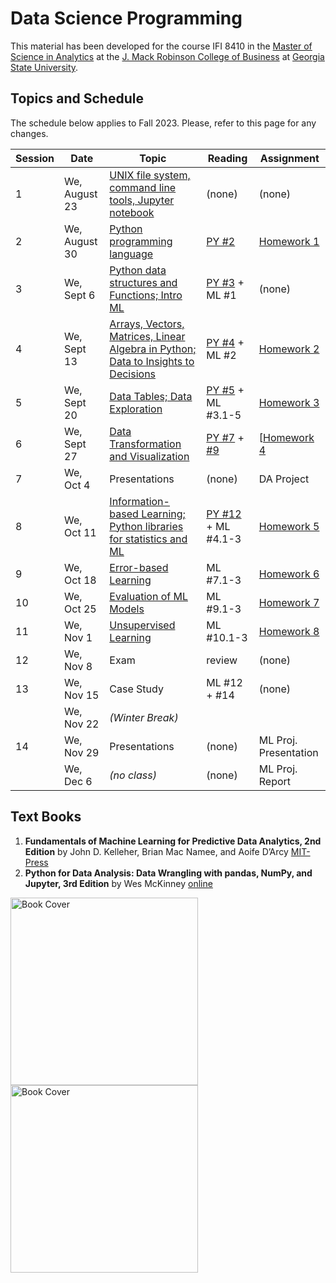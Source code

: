 # Data Science Programming

This material has been developed for the course IFI 8410 in the [Master of Science in Analytics](https://robinson.gsu.edu/program/data-science-and-analytics-ms/)
 at the [J. Mack Robinson College of Business](http://robinson.gsu.edu) at [Georgia State University](http://gsu.edu).

## Topics and Schedule
The schedule below applies to Fall 2023. Please, refer to this page for any changes.

|	Session | Date | Topic | Reading | Assignment |
|-----------|------|-------|---------|------------|
|    1 | We, August 23   | [UNIX file system, command line tools, Jupyter notebook](01-Intro-UNIX) | (none) | (none) |
|	2 | We, August 30	| [Python programming language](02-Python) | [PY #2](https://wesmckinney.com/book/python-basics)  | [Homework 1](01-Intro-UNIX/HW01) |
|	3 | We, Sept 6 		| [Python data structures and Functions; Intro ML](03-Data-Structures-and-Functions) | [PY #3](https://wesmckinney.com/book/python-builtin) + ML #1 | (none) |
|	4 | We, Sept 13		| [Arrays, Vectors, Matrices, Linear Algebra in Python; Data to Insights to Decisions](04-NumPy-and-Linear-Algebra) | [PY #4](https://wesmckinney.com/book/numpy-basics) + ML #2 | [Homework 2](Homework/HW02) |
|	5 | We, Sept 20 	| [Data Tables; Data Exploration](05-Pandas-Data-Tables) | [PY #5](https://wesmckinney.com/book/pandas-basics) + ML #3.1-5  | [Homework 3](Homework/HW03) |
|	6 | We, Sept 27  	| [Data Transformation and Visualization](06-Transformation-and-Visualization)  | [PY #7](https://wesmckinney.com/book/data-cleaning) + [#9](https://wesmckinney.com/book/plotting-and-visualization)  | [[Homework 4](Homework/HW04) |
|	7 | We, Oct 4 		| Presentations | (none) | DA Project |
|	8 | We, Oct 11 		| [Information-based Learning; Python libraries for statistics and ML](08-Information-Based-Learning) | [PY #12](https://wesmckinney.com/book/modeling) + ML #4.1-3 | [Homework 5](Homework/HW05)  |
|	9 | We, Oct 18 		| [Error-based Learning](09-Error-Based-Learning) | ML #7.1-3 | [Homework 6](Homework/HW06) |
|	10 | We, Oct 25 	| [Evaluation of ML Models](10-ML-Model-Evaluation) | ML #9.1-3 | [Homework 7](Homework/HW07) |
|	11 | We, Nov 1 		| [Unsupervised Learning](11-Unsupervised-Learning) | ML #10.1-3 | [Homework 8](Homework/HW08) |
|	12 | We, Nov 8 		| Exam | review | (none) |
|	13 | We, Nov 15 	| Case Study | ML #12 + #14 | (none) |
|	   | We, Nov 22	    | *(Winter Break)* | | |
|	14 | We, Nov 29 	|  Presentations | (none) | ML Proj. Presentation |
|	   | We, Dec 6      |  *(no class)*  | (none) | ML Proj. Report |

## Text Books


1. **Fundamentals of Machine Learning for Predictive Data Analytics, 2nd Edition**
    by John D. Kelleher, Brian Mac Namee, and Aoife D’Arcy
    [MIT-Press](https://mitpress.mit.edu/9780262044691/fundamentals-of-machine-learning-for-predictive-data-analytics/)
2. **Python for Data Analysis: Data Wrangling with pandas, NumPy, and Jupyter, 3rd Edition**
    by Wes McKinney [online](https://wesmckinney.com/book/)


<img src="ml-book-cover.jpg" alt="Book Cover" style="width: 300px; float: left; margin-right: 20px;"/>
<img src="python-book-cover.jpg" alt="Book Cover" style="width: 300px; float: left; margin-right: 20px;"/>